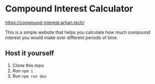 # Compound Interest Calculator

https://compound-interest.arhan.tech/

This is a simple website that helps you calculate how much compound interest you would make over different periods of time.

## Host it yourself

1. Clone this repo
2. Run `npm i`
3. Run `npm run dev`
